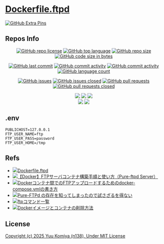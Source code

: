 # [Dockerfile.ftpd](https://github.com/n138-kz/Dockerfile.ftpd)

[![GitHub Extra Pins](https://github-readme-stats.vercel.app/api/pin/?locale=ja&show_owner=true&theme=graywhite&username=n138-kz&repo=Dockerfile.ftpd)](https://github.com/n138-kz/Dockerfile.ftpd)

## Repos Info

<div align="center">

  [![GitHub repo license](https://img.shields.io/github/license/n138-kz/Dockerfile.ftpd)](/LICENSE)
  [![GitHub top language](https://img.shields.io/github/languages/top/n138-kz/Dockerfile.ftpd)](/../../)
  [![GitHub repo size](https://img.shields.io/github/repo-size/n138-kz/Dockerfile.ftpd)](/../../)
  [![GitHub code size in bytes](https://img.shields.io/github/languages/code-size/n138-kz/Dockerfile.ftpd)](/../../)

</div>
<div align="center">

  [![GitHub last commit](https://img.shields.io/github/last-commit/n138-kz/Dockerfile.ftpd)](/../../commits)
  [![GitHub commit activity](https://img.shields.io/github/commit-activity/w/n138-kz/Dockerfile.ftpd)](/../../commits)
  [![GitHub commit activity](https://img.shields.io/github/commit-activity/t/n138-kz/Dockerfile.ftpd)](/../../commits)
  [![GitHub language count](https://img.shields.io/github/languages/count/n138-kz/Dockerfile.ftpd)](/../../)

</div>
<div align="center">

  [![GitHub issues](https://img.shields.io/github/issues/n138-kz/Dockerfile.ftpd)](/../../issues)
  [![GitHub issues closed](https://img.shields.io/github/issues-closed/n138-kz/Dockerfile.ftpd)](/../../issues)
  [![GitHub pull requests](https://img.shields.io/github/issues-pr/n138-kz/Dockerfile.ftpd)](/../../pulls)
  [![GitHub pull requests closed](https://img.shields.io/github/issues-pr-closed/n138-kz/Dockerfile.ftpd)](/../../pulls)

</div>
<div align="center">

  [![](https://img.shields.io/badge/YouTube-FF0000?style=for-the-badge&logo=youtube&logoColor=white)](https://youtube.com/channel/UCOX8Iv1r0V18lbOnohE7lWQ)
  [![](https://img.shields.io/badge/Twitch-6441A5?style=for-the-badge&logo=twitch&logoColor=white)](https://www.twitch.tv/yuukomiya)
  [![](https://img.shields.io/badge/X-000000?style=for-the-badge&logo=x&logoColor=white)](https://x.com/n138kz)
  <br>
  [![](https://img.shields.io/youtube/channel/subscribers/UCOX8Iv1r0V18lbOnohE7lWQ)](https://youtube.com/channel/UCOX8Iv1r0V18lbOnohE7lWQ)
  [![](https://img.shields.io/twitch/status/YuuKomiya)](https://www.twitch.tv/yuukomiya)

</div>

## .env

```env
PUBLICHOST=127.0.0.1
FTP_USER_NAME=ftp
FTP_USER_PASS=password
FTP_USER_HOME=/tmp
```

## Refs

- [![](https://www.google.com/s2/favicons?size=64&domain=https://github.com)Dockerfile.ftpd](https://github.com/n138-kz/Dockerfile.ftpd/)
- [![](https://www.google.com/s2/favicons?size=64&domain=https://genchan.net)【Docker】FTPサーバコンテナ構築手順と使い方（Pure-ftpd Server）](https://genchan.net/it/virtualization/docker/13815/)
- [![](https://www.google.com/s2/favicons?size=64&domain=https://qiita.com)Dockerコンテナ間でのFTPアップロードするためのdocker-compose.ymlの書き方](https://qiita.com/Taki_Kazuya/items/f198bb1ebcc3d2f4df18)
- [![](https://www.google.com/s2/favicons?size=64&domain=https://qiita.com)Pure-FTPd の存在を知ってしまったので試さざるを得ない](https://qiita.com/koshigoe/items/92aaf30966dfe65be85f#pure-ftpd)
- [![](https://www.google.com/s2/favicons?size=64&domain=https://systemexpress.co.jp)ftpコマンド一覧](https://systemexpress.co.jp/windows/cmdftp.html)
- [![](https://www.google.com/s2/favicons?size=64&domain=https://qiita.com)Dockerイメージとコンテナの削除方法](https://qiita.com/tifa2chan/items/e9aa408244687a63a0ae)

## License

[Copyright (c) 2025 Yuu Komiya (n138), Under MIT License](LICENSE)  
